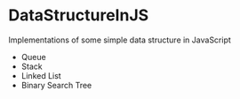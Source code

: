 DataStructureInJS
=================

Implementations of some simple data structure in JavaScript

- Queue
- Stack
- Linked List
- Binary Search Tree
